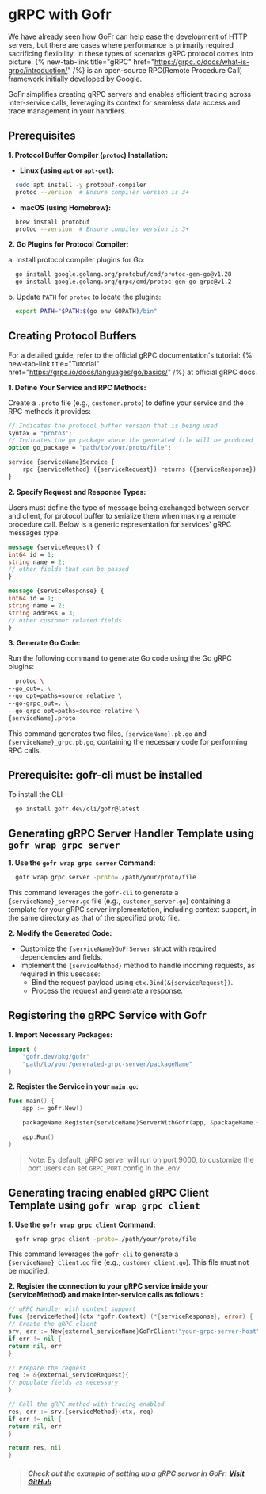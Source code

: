 # gRPC with Gofr

We have already seen how GoFr can help ease the development of HTTP servers, but there are cases where performance is primarily required sacrificing flexibility. In these types of scenarios gRPC protocol comes into picture. {% new-tab-link title="gRPC" href="https://grpc.io/docs/what-is-grpc/introduction/" /%} is an open-source RPC(Remote Procedure Call) framework initially developed by Google. 

GoFr simplifies creating gRPC servers and enables efficient tracing across inter-service calls, leveraging its context for seamless data access and trace management in your handlers.

## Prerequisites

**1. Protocol Buffer Compiler (`protoc`) Installation:**

- **Linux (using `apt` or `apt-get`):**
```bash
  sudo apt install -y protobuf-compiler
  protoc --version  # Ensure compiler version is 3+
  ```

- **macOS (using Homebrew):**

```bash
  brew install protobuf
  protoc --version  # Ensure compiler version is 3+
```

**2. Go Plugins for Protocol Compiler:**

a. Install protocol compiler plugins for Go:

   ```bash
     go install google.golang.org/protobuf/cmd/protoc-gen-go@v1.28
     go install google.golang.org/grpc/cmd/protoc-gen-go-grpc@v1.2
   ```

b. Update `PATH` for `protoc` to locate the plugins:

   ```bash
     export PATH="$PATH:$(go env GOPATH)/bin"
   ```

## Creating Protocol Buffers

For a detailed guide, refer to the official gRPC documentation's tutorial: {% new-tab-link title="Tutorial" href="https://grpc.io/docs/languages/go/basics/" /%} at official gRPC docs.

**1. Define Your Service and RPC Methods:**

Create a `.proto` file (e.g., `customer.proto`) to define your service and the RPC methods it provides:

```protobuf
// Indicates the protocol buffer version that is being used
syntax = "proto3";
// Indicates the go package where the generated file will be produced
option go_package = "path/to/your/proto/file";

service {serviceName}Service {
    rpc {serviceMethod} ({serviceRequest}) returns ({serviceResponse}) {}
}
```

**2. Specify Request and Response Types:**

Users must define the type of message being exchanged between server and client, for protocol buffer to serialize them when making a remote 
procedure call. Below is a generic representation for services' gRPC messages type.

```protobuf
message {serviceRequest} {
int64 id = 1;
string name = 2;
// other fields that can be passed
}

message {serviceResponse} {
int64 id = 1;
string name = 2;
string address = 3;
// other customer related fields
}
```

**3. Generate Go Code:**

Run the following command to generate Go code using the Go gRPC plugins:

   ```bash
     protoc \
   --go_out=. \
   --go_opt=paths=source_relative \
   --go-grpc_out=. \
   --go-grpc_opt=paths=source_relative \
   {serviceName}.proto
   ```

This command generates two files, `{serviceName}.pb.go` and `{serviceName}_grpc.pb.go`, containing the necessary code for performing RPC calls.

## Prerequisite: gofr-cli must be installed

To install the CLI -
```bash
  go install gofr.dev/cli/gofr@latest
```

## Generating gRPC Server Handler Template using `gofr wrap grpc server`

**1. Use the `gofr wrap grpc server` Command:**
   ```bash
     gofr wrap grpc server -proto=./path/your/proto/file
   ```

This command leverages the `gofr-cli` to generate a `{serviceName}_server.go` file (e.g., `customer_server.go`)
containing a template for your gRPC server implementation, including context support, in the same directory as 
that of the specified proto file.

**2. Modify the Generated Code:**

- Customize the `{serviceName}GoFrServer` struct with required dependencies and fields.
- Implement the `{serviceMethod}` method to handle incoming requests, as required in this usecase:
    - Bind the request payload using `ctx.Bind(&{serviceRequest})`.
    - Process the request and generate a response.

## Registering the gRPC Service with Gofr

**1. Import Necessary Packages:**

   ```go
   import (
       "gofr.dev/pkg/gofr"
       "path/to/your/generated-grpc-server/packageName"
   )
   ```

**2. Register the Service in your `main.go`:**

   ```go
   func main() {
       app := gofr.New()

       packageName.Register{serviceName}ServerWithGofr(app, &packageName.{serviceName}GoFrServer{})

       app.Run()
   }
   ```
>Note: By default, gRPC server will run on port 9000, to customize the port users can set `GRPC_PORT` config in the .env

## Generating tracing enabled gRPC Client Template using `gofr wrap grpc client`

**1. Use the `gofr wrap grpc client` Command:**
   ```bash
     gofr wrap grpc client -proto=./path/your/proto/file
   ```
This command leverages the `gofr-cli` to generate a `{serviceName}_client.go` file (e.g., `customer_client.go`). This file must not be modified.

**2. Register the connection to your gRPC service inside your {serviceMethod} and make inter-service calls as follows :**

   ```go
// gRPC Handler with context support
func {serviceMethod}(ctx *gofr.Context) (*{serviceResponse}, error) {
// Create the gRPC client
srv, err := New{external_serviceName}GoFrClient("your-grpc-server-host")
if err != nil {
return nil, err
}

// Prepare the request
req := &{external_serviceRequest}{
// populate fields as necessary
}

// Call the gRPC method with tracing enabled
res, err := srv.{serviceMethod}(ctx, req)
if err != nil {
return nil, err
}

return res, nil
}
```
> ##### Check out the example of setting up a gRPC server in GoFr: [Visit GitHub](https://github.com/gofr-dev/gofr/blob/main/examples/grpc-server/main.go)
